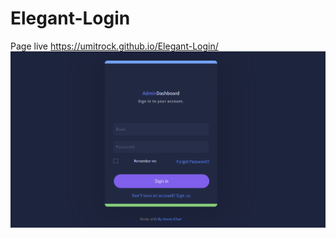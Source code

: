 # Elegant-Login
Page live https://umitrock.github.io/Elegant-Login/
<img src="https://github.com/UmitRock/Elegant-Login/blob/main/page.PNG?raw=true" alt="">
